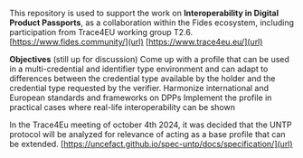 This repository is used to support the work on **Interoperability in Digital Product Passports**, as a collaboration within the Fides ecosystem, including participation from Trace4EU working group T2.6.
[https://www.fides.community/](url)
[https://www.trace4eu.eu/](url)

**Objectives** (still up for discussion)
Come up with a profile that can be used in a multi-credential and identifier type environment and can adapt to differences between the credential type available by the holder and the credential type requested by the verifier.
Harmonize international and European standards and frameworks on DPPs
Implement the profile in practical cases where real-life interoperability can be shown

In the Trace4Eu meeting of october 4th 2024, it was decided that the UNTP protocol will be analyzed for relevance of acting as a base profile that can be extended.
[https://uncefact.github.io/spec-untp/docs/specification/](url)
